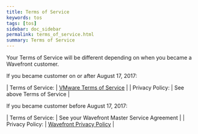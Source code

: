 ```yaml
---
title: Terms of Service
keywords: tos
tags: [tos]
sidebar: doc_sidebar
permalink: terms_of_service.html
summary: Terms of Service
---
```


Your Terms of Service will be different depending on when you became a Wavefront customer.
 
If you became customer on or after August 17, 2017:

| Terms of Service: | [VMware Terms of Service](https://www.vmware.com/download/eula/wavefront.html) |
| Privacy Policy: | See above Terms of Service | 

If you became customer before August 17, 2017:

| Terms of Service: | See your Wavefront Master Service Agreement |
| Privacy Policy: | [Wavefront Privacy Policy](https://docs.wavefront.com/privacy.html) |
